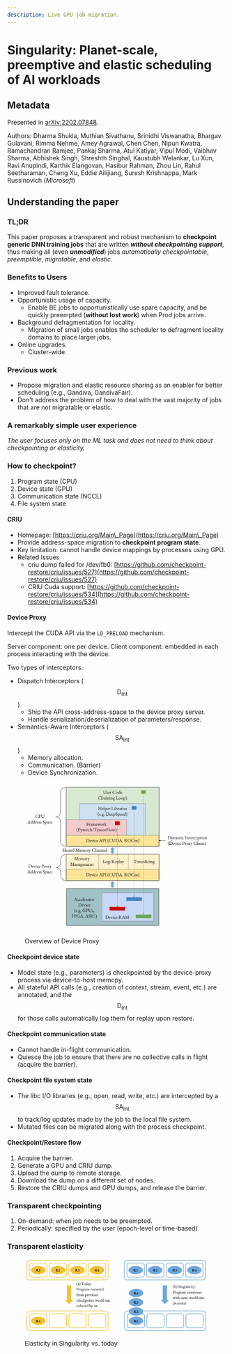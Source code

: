 ```yaml
---
description: Live GPU job migration.
---
```


# Singularity: Planet-scale, preemptive and elastic scheduling of AI workloads

## Metadata

Presented in [arXiv:2202.07848](https://arxiv.org/abs/2202.07848).

Authors: Dharma Shukla, Muthian Sivathanu, Srinidhi Viswanatha, Bhargav Gulavani, Rimma Nehme, Amey Agrawal, Chen Chen, Nipun Kwatra, Ramachandran Ramjee, Pankaj Sharma, Atul Katiyar, Vipul Modi, Vaibhav Sharma, Abhishek Singh, Shreshth Singhal, Kaustubh Welankar, Lu Xun, Ravi Anupindi, Karthik Elangovan, Hasibur Rahman, Zhou Lin, Rahul Seetharaman, Cheng Xu, Eddie Ailijiang, Suresh Krishnappa, Mark Russinovich (_Microsoft_)

## Understanding the paper

### TL;DR

This paper proposes a transparent and robust mechanism to **checkpoint generic DNN training jobs** that are written _**without checkpointing support**_, thus making all (even _**unmodified**_) jobs _automatically checkpointable_, _preemptible_, _migratable_, and _elastic_.

### Benefits to Users

* Improved fault tolerance.
* Opportunistic usage of capacity.
  * Enable BE jobs to opportunistically use spare capacity, and be quickly preempted (**without lost work**) when Prod jobs arrive.
* Background defragmentation for locality.
  * Migration of small jobs enables the scheduler to defragment locality domains to place larger jobs.
* Online upgrades.
  * Cluster-wide.

### Previous work

* Propose migration and elastic resource sharing as an enabler for better scheduling (e.g., Gandiva, GandivaFair).
* Don't address the problem of how to deal with the vast majority of jobs that are not migratable or elastic.

### A remarkably simple user experience

_The user focuses only on the ML task and does not need to think about checkpointing or elasticity._

### How to checkpoint?

1. Program state (CPU)
2. Device state (GPU)
3. Communication state (NCCL)
4. File system state

#### CRIU

* Homepage: [https://criu.org/Main\_Page](https://criu.org/Main\_Page)
* Provide address-space migration to **checkpoint program state**.
* Key limitation: cannot handle device mappings by processes using GPU.
* Related Issues
  * criu dump failed for /dev/fb0: [https://github.com/checkpoint-restore/criu/issues/527](https://github.com/checkpoint-restore/criu/issues/527)
  * CRIU Cuda support: [https://github.com/checkpoint-restore/criu/issues/534](https://github.com/checkpoint-restore/criu/issues/534)

#### Device Proxy

Intercept the CUDA API via the `LD_PRELOAD` mechanism.

Server component: one per device. Client component: embedded in each process interacting with the device.

Two types of interceptors:

* Dispatch Interceptors ($$\text{D}_{\text{Int}}$$)
  * Ship the API cross-address-space to the device proxy server.
  * Handle serialization/deserialization of parameters/response.
* Semantics-Aware Interceptors ($$\text{SA}_{\text{Int}}$$)
  * Memory allocation.
  * Communication. (Barrier)
  * Device Synchronization.

<figure><img src="../../../.gitbook/assets/image (1) (2).png" alt=""><figcaption><p>Overview of Device Proxy</p></figcaption></figure>

#### Checkpoint device state

* Model state (e.g., parameters) is checkpointed by the device-proxy process via device-to-host memcpy.
* All stateful API calls (e.g., creation of context, stream, event, etc.) are annotated, and the $$\text{D}_{\text{Int}}$$ for those calls automatically log them for replay upon restore.

#### Checkpoint communication state

* Cannot handle in-flight communication.
* Quiesce the job to ensure that there are no collective calls in flight (acquire the barrier).

#### Checkpoint file system state

* The libc I/O libraries (e.g., open, read, write, etc.) are intercepted by a $$\text{SA}_{\text{Int}}$$ to track/log updates made by the job to the local file system.
* Mutated files can be migrated along with the process checkpoint.

#### Checkpoint/Restore flow

1. Acquire the barrier.
2. Generate a GPU and CRIU dump.
3. Upload the dump to remote storage.
4. Download the dump on a different set of nodes.
5. Restore the CRIU dumps and GPU dumps, and release the barrier.

### Transparent checkpointing

1. On-demand: when job needs to be preempted.
2. Periodically: specified by the user (epoch-level or time-based)

### Transparent elasticity

<figure><img src="../../../.gitbook/assets/image (1) (1) (1).png" alt=""><figcaption><p>Elasticity in Singularity vs. today</p></figcaption></figure>
